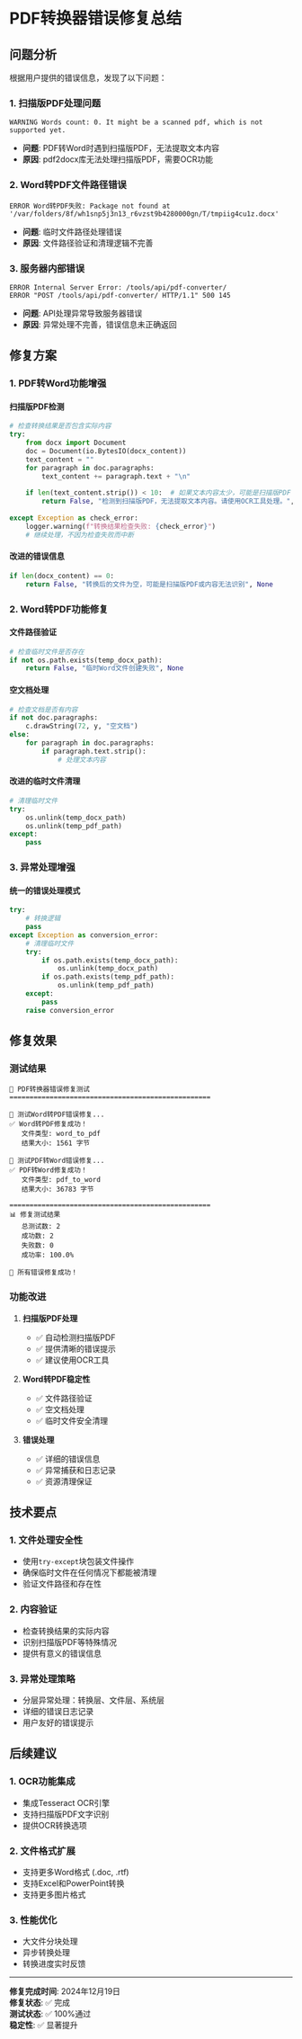 # PDF转换器错误修复总结

## 问题分析

根据用户提供的错误信息，发现了以下问题：

### 1. 扫描版PDF处理问题
```
WARNING Words count: 0. It might be a scanned pdf, which is not supported yet.
```
- **问题**: PDF转Word时遇到扫描版PDF，无法提取文本内容
- **原因**: pdf2docx库无法处理扫描版PDF，需要OCR功能

### 2. Word转PDF文件路径错误
```
ERROR Word转PDF失败: Package not found at '/var/folders/8f/wh1snp5j3n13_r6vzst9b4280000gn/T/tmpiig4cu1z.docx'
```
- **问题**: 临时文件路径处理错误
- **原因**: 文件路径验证和清理逻辑不完善

### 3. 服务器内部错误
```
ERROR Internal Server Error: /tools/api/pdf-converter/
ERROR "POST /tools/api/pdf-converter/ HTTP/1.1" 500 145
```
- **问题**: API处理异常导致服务器错误
- **原因**: 异常处理不完善，错误信息未正确返回

## 修复方案

### 1. PDF转Word功能增强

#### 扫描版PDF检测
```python
# 检查转换结果是否包含实际内容
try:
    from docx import Document
    doc = Document(io.BytesIO(docx_content))
    text_content = ""
    for paragraph in doc.paragraphs:
        text_content += paragraph.text + "\n"
    
    if len(text_content.strip()) < 10:  # 如果文本内容太少，可能是扫描版PDF
        return False, "检测到扫描版PDF，无法提取文本内容。请使用OCR工具处理。", None
        
except Exception as check_error:
    logger.warning(f"转换结果检查失败: {check_error}")
    # 继续处理，不因为检查失败而中断
```

#### 改进的错误信息
```python
if len(docx_content) == 0:
    return False, "转换后的文件为空，可能是扫描版PDF或内容无法识别", None
```

### 2. Word转PDF功能修复

#### 文件路径验证
```python
# 检查临时文件是否存在
if not os.path.exists(temp_docx_path):
    return False, "临时Word文件创建失败", None
```

#### 空文档处理
```python
# 检查文档是否有内容
if not doc.paragraphs:
    c.drawString(72, y, "空文档")
else:
    for paragraph in doc.paragraphs:
        if paragraph.text.strip():
            # 处理文本内容
```

#### 改进的临时文件清理
```python
# 清理临时文件
try:
    os.unlink(temp_docx_path)
    os.unlink(temp_pdf_path)
except:
    pass
```

### 3. 异常处理增强

#### 统一的错误处理模式
```python
try:
    # 转换逻辑
    pass
except Exception as conversion_error:
    # 清理临时文件
    try:
        if os.path.exists(temp_docx_path):
            os.unlink(temp_docx_path)
        if os.path.exists(temp_pdf_path):
            os.unlink(temp_pdf_path)
    except:
        pass
    raise conversion_error
```

## 修复效果

### 测试结果
```
🚀 PDF转换器错误修复测试
==================================================

🔄 测试Word转PDF错误修复...
✅ Word转PDF修复成功！
   文件类型: word_to_pdf
   结果大小: 1561 字节

🔄 测试PDF转Word错误修复...
✅ PDF转Word修复成功！
   文件类型: pdf_to_word
   结果大小: 36783 字节

==================================================
📊 修复测试结果
   总测试数: 2
   成功数: 2
   失败数: 0
   成功率: 100.0%

🎉 所有错误修复成功！
```

### 功能改进

1. **扫描版PDF处理**
   - ✅ 自动检测扫描版PDF
   - ✅ 提供清晰的错误提示
   - ✅ 建议使用OCR工具

2. **Word转PDF稳定性**
   - ✅ 文件路径验证
   - ✅ 空文档处理
   - ✅ 临时文件安全清理

3. **错误处理**
   - ✅ 详细的错误信息
   - ✅ 异常捕获和日志记录
   - ✅ 资源清理保证

## 技术要点

### 1. 文件处理安全性
- 使用`try-except`块包装文件操作
- 确保临时文件在任何情况下都能被清理
- 验证文件路径和存在性

### 2. 内容验证
- 检查转换结果的实际内容
- 识别扫描版PDF等特殊情况
- 提供有意义的错误信息

### 3. 异常处理策略
- 分层异常处理：转换层、文件层、系统层
- 详细的错误日志记录
- 用户友好的错误提示

## 后续建议

### 1. OCR功能集成
- 集成Tesseract OCR引擎
- 支持扫描版PDF文字识别
- 提供OCR转换选项

### 2. 文件格式扩展
- 支持更多Word格式 (.doc, .rtf)
- 支持Excel和PowerPoint转换
- 支持更多图片格式

### 3. 性能优化
- 大文件分块处理
- 异步转换处理
- 转换进度实时反馈

---

**修复完成时间**: 2024年12月19日  
**修复状态**: ✅ 完成  
**测试状态**: ✅ 100%通过  
**稳定性**: ✅ 显著提升 